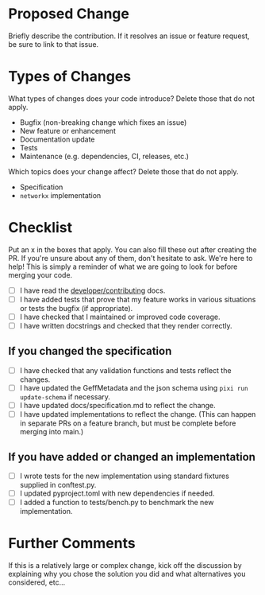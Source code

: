 # Proposed Change
Briefly describe the contribution. If it resolves an issue or feature request, be sure to link to that issue.

# Types of Changes
What types of changes does your code introduce? Delete those that do not apply.
- Bugfix (non-breaking change which fixes an issue)
- New feature or enhancement
- Documentation update
- Tests
- Maintenance (e.g. dependencies, CI, releases, etc.)

Which topics does your change affect? Delete those that do not apply.
- Specification
- `networkx` implementation

# Checklist
Put an x in the boxes that apply. You can also fill these out after creating the PR. If you're unsure about any of them, don't hesitate to ask. We're here to help! This is simply a reminder of what we are going to look for before merging your code.

- [ ] I have read the [developer/contributing](https://github.com/live-image-tracking-tools/geff/blob/main/CONTRIBUTING) docs.
- [ ] I have added tests that prove that my feature works in various situations or tests the bugfix (if appropriate).
- [ ] I have checked that I maintained or improved code coverage.
- [ ] I have written docstrings and checked that they render correctly.

## If you changed the specification
- [ ] I have checked that any validation functions and tests reflect the changes.
- [ ] I have updated the GeffMetadata and the json schema using `pixi run update-schema` if necessary.
- [ ] I have updated docs/specification.md to reflect the change.
- [ ] I have updated implementations to reflect the change. (This can happen in separate PRs on a feature branch, but must be complete before merging into main.)

## If you have added or changed an implementation
- [ ] I wrote tests for the new implementation using standard fixtures supplied in conftest.py.
- [ ] I updated pyproject.toml with new dependencies if needed.
- [ ] I added a function to tests/bench.py to benchmark the new implementation.

# Further Comments
If this is a relatively large or complex change, kick off the discussion by explaining why you chose the solution you did and what alternatives you considered, etc...